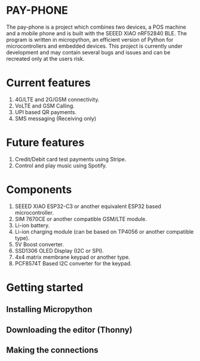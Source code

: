 # PAY-PHONE

The pay-phone is a project which combines two devices, a POS machine and a mobile phone and is built with the SEEED XIAO nRF52840 BLE. The program is written in micropython, an efficient version of Python for microcontrollers and embedded devices. This project is currently under development and may contain several bugs and issues and can be recreated only at the users risk.

# Current features
1. 4G/LTE and 2G/GSM connectivity.
2. VoLTE and GSM Calling.
3. UPI based QR payments.
4. SMS messaging (Receiving only)

# Future features
1. Credit/Debit card test payments using Stripe.
2. Control and play music using Spotify.

# Components
1. SEEED XIAO ESP32-C3 or another equivalent ESP32 based microcontroller.
2. SIM 7670CE or another compatible GSM/LTE module.
3. Li-ion battery.
4. Li-ion charging module (can be based on TP4056 or another compatible type).
5. 5V Boost converter.
6. SSD1306 OLED Display (I2C or SPI).
7. 4x4 matrix membrane keypad or another type.
8. PCF8574T Based I2C converter for the keypad.


# Getting started

## Installing Micropython

## Downloading the editor (Thonny)

## Making the connections
